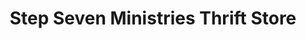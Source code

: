 ---
title: "Step Seven Ministries Thrift Store"
url: /parker/step-seven-ministries-thrift-store/
shop: Gebrauchtwaren
---